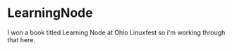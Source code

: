 # LearningNode

I won a book titled Learning Node at Ohio Linuxfest
so i'm working through that here.